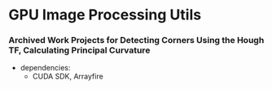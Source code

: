 # GPU Image Processing Utils

### Archived Work Projects for Detecting Corners Using the Hough TF, Calculating Principal Curvature

- dependencies:
  * CUDA SDK, Arrayfire
